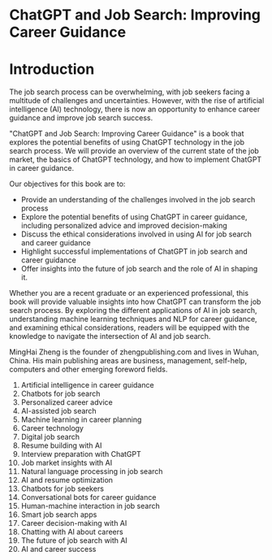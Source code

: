 # ChatGPT and Job Search: Improving Career Guidance

# Introduction

The job search process can be overwhelming, with job seekers facing a multitude of challenges and uncertainties. However, with the rise of artificial intelligence (AI) technology, there is now an opportunity to enhance career guidance and improve job search success.

"ChatGPT and Job Search: Improving Career Guidance" is a book that explores the potential benefits of using ChatGPT technology in the job search process. We will provide an overview of the current state of the job market, the basics of ChatGPT technology, and how to implement ChatGPT in career guidance.

Our objectives for this book are to:

* Provide an understanding of the challenges involved in the job search process
* Explore the potential benefits of using ChatGPT in career guidance, including personalized advice and improved decision-making
* Discuss the ethical considerations involved in using AI for job search and career guidance
* Highlight successful implementations of ChatGPT in job search and career guidance
* Offer insights into the future of job search and the role of AI in shaping it.

Whether you are a recent graduate or an experienced professional, this book will provide valuable insights into how ChatGPT can transform the job search process. By exploring the different applications of AI in job search, understanding machine learning techniques and NLP for career guidance, and examining ethical considerations, readers will be equipped with the knowledge to navigate the intersection of AI and job search.

MingHai Zheng is the founder of zhengpublishing.com and lives in Wuhan, China. His main publishing areas are business, management, self-help, computers and other emerging foreword fields.





1. Artificial intelligence in career guidance
2. Chatbots for job search
3. Personalized career advice
4. AI-assisted job search
5. Machine learning in career planning
6. Career technology
7. Digital job search
8. Resume building with AI
9. Interview preparation with ChatGPT
10. Job market insights with AI
11. Natural language processing in job search
12. AI and resume optimization
13. Chatbots for job seekers
14. Conversational bots for career guidance
15. Human-machine interaction in job search
16. Smart job search apps
17. Career decision-making with AI
18. Chatting with AI about careers
19. The future of job search with AI
20. AI and career success

